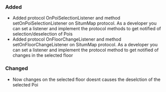 ### Added
 * Added protocol OnPoiSelectionListener and method setOnPoiSelectionListener on SitumMap protocol. As a developer you can set a listener and implement the protocol methods to get notified of selection/deselection of Pois
 * Added protocol OnFloorChangeListener and method setOnFloorChangeListener on SitumMap protocol. As a developer you can set a listener and implement the protocol method to get notified of changes in the selected floor

 ### Changed
 * Now changes on the selected floor doesnt causes the deselction of the selected Poi